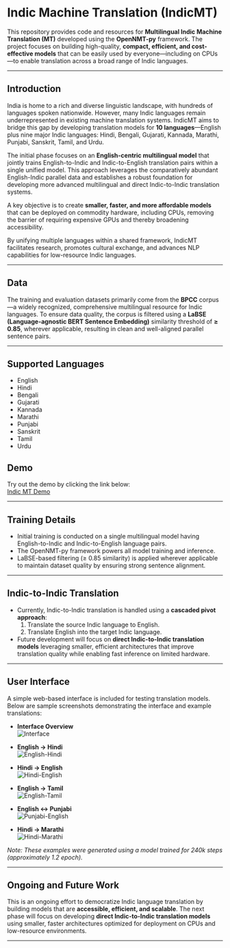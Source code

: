 # Indic Machine Translation (IndicMT)

This repository provides code and resources for **Multilingual Indic Machine Translation (MT)** developed using the **OpenNMT-py** framework. The project focuses on building high-quality, **compact, efficient, and cost-effective models** that can be easily used by everyone—including on CPUs—to enable translation across a broad range of Indic languages.

---

## Introduction

India is home to a rich and diverse linguistic landscape, with hundreds of languages spoken nationwide. However, many Indic languages remain underrepresented in existing machine translation systems. IndicMT aims to bridge this gap by developing translation models for **10 languages**—English plus nine major Indic languages: Hindi, Bengali, Gujarati, Kannada, Marathi, Punjabi, Sanskrit, Tamil, and Urdu.

The initial phase focuses on an **English-centric multilingual model** that jointly trains English-to-Indic and Indic-to-English translation pairs within a single unified model. This approach leverages the comparatively abundant English-Indic parallel data and establishes a robust foundation for developing more advanced multilingual and direct Indic-to-Indic translation systems.


A key objective is to create **smaller, faster, and more affordable models** that can be deployed on commodity hardware, including CPUs, removing the barrier of requiring expensive GPUs and thereby broadening accessibility.

By unifying multiple languages within a shared framework, IndicMT facilitates research, promotes cultural exchange, and advances NLP capabilities for low-resource Indic languages.

---

## Data

The training and evaluation datasets primarily come from the **BPCC** corpus—a widely recognized, comprehensive multilingual resource for Indic languages. To ensure data quality, the corpus is filtered using a **LaBSE (Language-agnostic BERT Sentence Embedding)** similarity threshold of **≥ 0.85**, wherever applicable, resulting in clean and well-aligned parallel sentence pairs.

---

## Supported Languages

- English  
- Hindi  
- Bengali  
- Gujarati  
- Kannada  
- Marathi  
- Punjabi  
- Sanskrit  
- Tamil  
- Urdu  


## Demo

Try out the demo by clicking the link below:  
[Indic MT Demo](https://www.cfilt.iitb.ac.in/indicMTApp)

---


## Training Details

- Initial training is conducted on a single multilingual model having English-to-Indic and Indic-to-English language pairs.  
- The OpenNMT-py framework powers all model training and inference.  
- LaBSE-based filtering (≥ 0.85 similarity) is applied wherever applicable to maintain dataset quality by ensuring strong sentence alignment.

---

## Indic-to-Indic Translation

- Currently, Indic-to-Indic translation is handled using a **cascaded pivot approach**:  
  1. Translate the source Indic language to English.  
  2. Translate English into the target Indic language.  
- Future development will focus on **direct Indic-to-Indic translation models** leveraging smaller, efficient architectures that improve translation quality while enabling fast inference on limited hardware.

---

## User Interface

A simple web-based interface is included for testing translation models. Below are sample screenshots demonstrating the interface and example translations:

- **Interface Overview**  
  ![Interface](frontend/images/interface.png)

- **English → Hindi**  
  ![English-Hindi](frontend/images/English-Hindi.png)

- **Hindi → English**  
  ![Hindi-English](frontend/images/Hindi-English.png)

- **English → Tamil**  
  ![English-Tamil](frontend/images/English-Tamil.png)

- **English ↔ Punjabi**  
  ![Punjabi-English](frontend/images/Punjabi-English.png)

- **Hindi → Marathi**  
  ![Hindi-Marathi](frontend/images/Hindi-Marathi.png)

*Note: These examples were generated using a model trained for 240k steps (approximately 1.2 epoch).*

---

## Ongoing and Future Work

This is an ongoing effort to democratize Indic language translation by building models that are **accessible, efficient, and scalable**. The next phase will focus on developing **direct Indic-to-Indic translation models** using smaller, faster architectures optimized for deployment on CPUs and low-resource environments.

---


